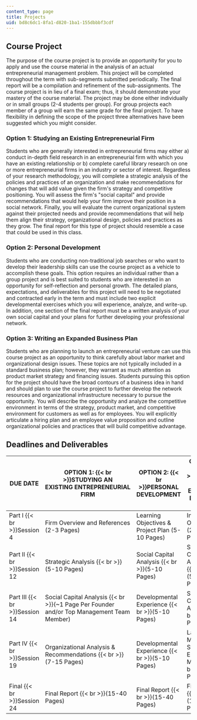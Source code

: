 ```yaml
---
content_type: page
title: Projects
uid: bd8c6dc1-8fa1-d820-1ba1-155dbbbf3cdf
---
```


Course Project
--------------

The purpose of the course project is to provide an opportunity for you to apply and use the course material in the analysis of an actual entrepreneurial management problem. This project will be completed throughout the term with sub-segments submitted periodically. The final report will be a compilation and refinement of the sub-assignments. The course project is in lieu of a final exam; thus, it should demonstrate your mastery of the course material. The project may be done either individually or in small groups (2-4 students per group). For group projects each member of a group will earn the same grade for the final project. To have flexibility in defining the scope of the project three alternatives have been suggested which you might consider.

### Option 1: Studying an Existing Entrepreneurial Firm

Students who are generally interested in entrepreneurial firms may either a) conduct in-depth field research in an entrepreneurial firm with which you have an existing relationship or b) complete careful library research on one or more entrepreneurial firms in an industry or sector of interest. Regardless of your research methodology, you will complete a strategic analysis of the policies and practices of an organization and make recommendations for changes that will add value given the firm's strategy and competitive positioning. You will assess the firm's "social capital" and provide recommendations that would help your firm improve their position in a social network. Finally, you will evaluate the current organizational system against their projected needs and provide recommendations that will help them align their strategy, organizational design, policies and practices as they grow. The final report for this type of project should resemble a case that could be used in this class.

### Option 2: Personal Development

Students who are conducting non-traditional job searches or who want to develop their leadership skills can use the course project as a vehicle to accomplish these goals. This option requires an individual rather than a group project and is best suited to students who are interested in an opportunity for self-reflection and personal growth. The detailed plans, expectations, and deliverables for this project will need to be negotiated and contracted early in the term and must include two explicit developmental exercises which you will experience, analyze, and write-up. In addition, one section of the final report must be a written analysis of your own social capital and your plans for further developing your professional network.

### Option 3: Writing an Expanded Business Plan

Students who are planning to launch an entrepreneurial venture can use this course project as an opportunity to think carefully about labor market and organizational design issues. These topics are not typically included in a standard business plan; however, they warrant as much attention as product market strategy and financing issues. Students pursuing this option for the project should have the broad contours of a business idea in hand and should plan to use the course project to further develop the network resources and organizational infrastructure necessary to pursue the opportunity. You will describe the opportunity and analyze the competitive environment in terms of the strategy, product market, and competitive environment for customers as well as for employees. You will explicitly articulate a hiring plan and an employee value proposition and outline organizational policies and practices that will build competitive advantage.

Deadlines and Deliverables
--------------------------

| DUE DATE | OPTION 1:  {{< br >}}STUDYING AN EXISTING ENTREPRENEURIAL FIRM | OPTION 2:  {{< br >}}PERSONAL DEVELOPMENT | OPTION 3:  {{< br >}}WRITING AN EXPANDED BUSINESS PLAN |
| --- | --- | --- | --- |
| Part I  {{< br >}}Session 4 | Firm Overview and References (2-3 Pages) | Learning Objectives & Project Plan (5-10 Pages) | Industry Overview (2-5 Pages) |
| Part II  {{< br >}}Session 12 | Strategic Analysis  {{< br >}}(5-10 Pages) | Social Capital Analysis  {{< br >}}(5-10 Pages) | Strategy & Competitive Advantage  {{< br >}}(5-10 Pages) |
| Part III  {{< br >}}Session 14 | Social Capital Analysis  {{< br >}}(~1 Page Per Founder and/or Top Management Team Member) | Developmental Experience  {{< br >}}(5-10 Pages) | Social Capital Analysis  {{< br >}}(5-10 Pages) |
| Part IV  {{< br >}}Session 19 | Organizational Analysis & Recommendations  {{< br >}}(7-15 Pages) | Developmental Experience  {{< br >}}(5-10 Pages) | Labor Market Strategy & Employment Model  {{< br >}}(5-15 Pages) |
| Final  {{< br >}}Session 24 | Final Report  {{< br >}}(15-40 Pages) | Final Report  {{< br >}}(15-40 Pages) | Final Report  {{< br >}}(15-40 Pages)